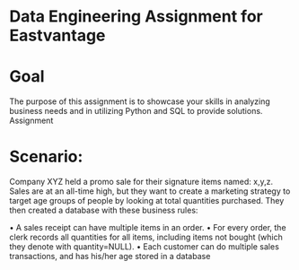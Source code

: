 
# Data Engineering Assignment for Eastvantage


# Goal

The purpose of this assignment is to showcase your skills in analyzing business needs and in
utilizing Python and SQL to provide solutions.
Assignment

# Scenario:

Company XYZ held a promo sale for their signature items named: x,y,z. Sales are at an
all-time high, but they want to create a marketing strategy to target age groups of people by
looking at total quantities purchased.
They then created a database with these business rules:

• A sales receipt can have multiple items in an order.
• For every order, the clerk records all quantities for all items, including items not
bought (which they denote with quantity=NULL).
• Each customer can do multiple sales transactions, and has his/her age stored in a
database

